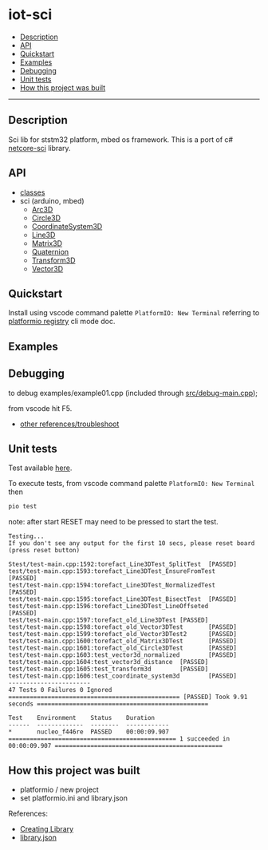 # iot-sci

<!-- TOC -->
* [Description](#description)
* [API](#api)
* [Quickstart](#quickstart)
* [Examples](#examples)
* [Debugging](#debugging)
* [Unit tests](#unit-tests)
* [How this project was built](#how-this-project-was-built)
<!-- TOCEND -->

<hr/>

## Description

Sci lib for ststm32 platform, mbed os framework.
This is a port of c# [netcore-sci](https://github.com/devel0/netcore-sci) library.

## API

- [classes](data/api/index_classes.md)
- sci (arduino, mbed)
    - [Arc3D](data/api/Files/_arc3_d_8h.md)
    - [Circle3D](data/api/Files/_circle3_d_8h.md)
    - [CoordinateSystem3D](data/api/Files/_coordinate_system3_d_8h.md)
    - [Line3D](data/api/Files/_line3_d_8h.md)
    - [Matrix3D](data/api/Files/_matrix3_d_8h.md)
    - [Quaternion](data/api/Files/_quaternion_8h.md)
    - [Transform3D](data/api/Files/_transform3_d_8h.md)
    - [Vector3D](data/api/Files/_vector3_d_8h.md.md)

## Quickstart

Install using vscode command palette `PlatformIO: New Terminal` referring to [platformio registry](https://platformio.org/lib/show/12380/iot-sci/installation) cli mode doc.

## Examples
 

## Debugging

to debug examples/example01.cpp (included through [src/debug-main.cpp](src/debug-main.cpp));

from vscode hit F5. 

- [other references/troubleshoot](https://github.com/devel0/iot-stm32-ledblink-interrupt-debug#iot-stm32-ledblink-interrupt-debug)

## Unit tests

Test available [here](test/test-main.cpp).

To execute tests, from vscode command palette `PlatformIO: New Terminal` then

```sh
pio test
```

note: after start RESET may need to be pressed to start the test.

```
Testing...
If you don't see any output for the first 10 secs, please reset board (press reset button)

Stest/test-main.cpp:1592:torefact_Line3DTest_SplitTest  [PASSED]
test/test-main.cpp:1593:torefact_Line3DTest_EnsureFromTest      [PASSED]
test/test-main.cpp:1594:torefact_Line3DTest_NormalizedTest      [PASSED]
test/test-main.cpp:1595:torefact_Line3DTest_BisectTest  [PASSED]
test/test-main.cpp:1596:torefact_Line3DTest_LineOffseted        [PASSED]
test/test-main.cpp:1597:torefact_old_Line3DTest [PASSED]
test/test-main.cpp:1598:torefact_old_Vector3DTest       [PASSED]
test/test-main.cpp:1599:torefact_old_Vector3DTest2      [PASSED]
test/test-main.cpp:1600:torefact_old_Matrix3DTest       [PASSED]
test/test-main.cpp:1601:torefact_old_Circle3DTest       [PASSED]
test/test-main.cpp:1603:test_vector3d_normalized        [PASSED]
test/test-main.cpp:1604:test_vector3d_distance  [PASSED]
test/test-main.cpp:1605:test_transform3d        [PASSED]
test/test-main.cpp:1606:test_coordinate_system3d        [PASSED]
-----------------------
47 Tests 0 Failures 0 Ignored
================================================ [PASSED] Took 9.91 seconds ================================================

Test    Environment    Status    Duration
------  -------------  --------  ------------
*       nucleo_f446re  PASSED    00:00:09.907
=============================================== 1 succeeded in 00:00:09.907 ===============================================
```

## How this project was built

- platformio / new project
- set platformio.ini and library.json

References:
- [Creating Library](https://docs.platformio.org/en/latest/librarymanager/creating.html?utm_medium=piohome&utm_source=platformio)
- [library.json](https://docs.platformio.org/en/latest/librarymanager/config.html)
